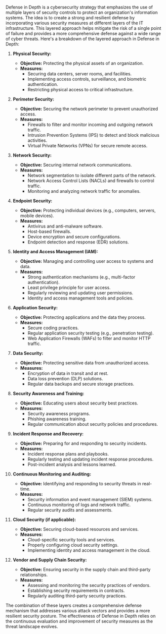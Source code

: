 Defense in Depth is a cybersecurity strategy that emphasizes the use of multiple layers of security controls to protect an organization's information systems. The idea is to create a strong and resilient defense by incorporating various security measures at different layers of the IT infrastructure. This layered approach helps mitigate the risk of a single point of failure and provides a more comprehensive defense against a wide range of cyber threats. Here's a breakdown of the layered approach in Defense in Depth:

1. **Physical Security:**
   - **Objective:** Protecting the physical assets of an organization.
   - **Measures:**
     - Securing data centers, server rooms, and facilities.
     - Implementing access controls, surveillance, and biometric authentication.
     - Restricting physical access to critical infrastructure.

2. **Perimeter Security:**
   - **Objective:** Securing the network perimeter to prevent unauthorized access.
   - **Measures:**
     - Firewalls to filter and monitor incoming and outgoing network traffic.
     - Intrusion Prevention Systems (IPS) to detect and block malicious activities.
     - Virtual Private Networks (VPNs) for secure remote access.

3. **Network Security:**
   - **Objective:** Securing internal network communications.
   - **Measures:**
     - Network segmentation to isolate different parts of the network.
     - Network Access Control Lists (NACLs) and firewalls to control traffic.
     - Monitoring and analyzing network traffic for anomalies.

4. **Endpoint Security:**
   - **Objective:** Protecting individual devices (e.g., computers, servers, mobile devices).
   - **Measures:**
     - Antivirus and anti-malware software.
     - Host-based firewalls.
     - Device encryption and secure configurations.
     - Endpoint detection and response (EDR) solutions.

5. **Identity and Access Management (IAM):**
   - **Objective:** Managing and controlling user access to systems and data.
   - **Measures:**
     - Strong authentication mechanisms (e.g., multi-factor authentication).
     - Least privilege principle for user access.
     - Regularly reviewing and updating user permissions.
     - Identity and access management tools and policies.

6. **Application Security:**
   - **Objective:** Protecting applications and the data they process.
   - **Measures:**
     - Secure coding practices.
     - Regular application security testing (e.g., penetration testing).
     - Web Application Firewalls (WAFs) to filter and monitor HTTP traffic.

7. **Data Security:**
   - **Objective:** Protecting sensitive data from unauthorized access.
   - **Measures:**
     - Encryption of data in transit and at rest.
     - Data loss prevention (DLP) solutions.
     - Regular data backups and secure storage practices.

8. **Security Awareness and Training:**
   - **Objective:** Educating users about security best practices.
   - **Measures:**
     - Security awareness programs.
     - Phishing awareness training.
     - Regular communication about security policies and procedures.

9. **Incident Response and Recovery:**
   - **Objective:** Preparing for and responding to security incidents.
   - **Measures:**
     - Incident response plans and playbooks.
     - Regularly testing and updating incident response procedures.
     - Post-incident analysis and lessons learned.

10. **Continuous Monitoring and Auditing:**
    - **Objective:** Identifying and responding to security threats in real-time.
    - **Measures:**
      - Security information and event management (SIEM) systems.
      - Continuous monitoring of logs and network traffic.
      - Regular security audits and assessments.

11. **Cloud Security (if applicable):**
    - **Objective:** Securing cloud-based resources and services.
    - **Measures:**
      - Cloud-specific security tools and services.
      - Properly configuring cloud security settings.
      - Implementing identity and access management in the cloud.

12. **Vendor and Supply Chain Security:**
    - **Objective:** Ensuring security in the supply chain and third-party relationships.
    - **Measures:**
      - Assessing and monitoring the security practices of vendors.
      - Establishing security requirements in contracts.
      - Regularly auditing third-party security practices.

The combination of these layers creates a comprehensive defense mechanism that addresses various attack vectors and provides a more resilient security posture. The effectiveness of Defense in Depth relies on the continuous evaluation and improvement of security measures as the threat landscape evolves.
